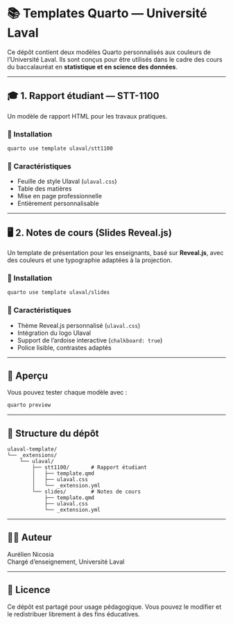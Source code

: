 # 📚 Templates Quarto — Université Laval 

Ce dépôt contient deux modèles Quarto personnalisés aux couleurs de l’Université Laval. Ils sont conçus pour être utilisés dans le cadre des cours du baccalauréat en **statistique et en science des données**.

---

## 🎓 1. Rapport étudiant — STT-1100

Un modèle de rapport HTML pour les travaux pratiques.

### 🔧 Installation

```bash
quarto use template ulaval/stt1100
```

### 🎨 Caractéristiques

- Feuille de style Ulaval (`ulaval.css`)
- Table des matières
- Mise en page professionnelle
- Entièrement personnalisable

---

## 🖥️ 2. Notes de cours (Slides Reveal.js)

Un template de présentation pour les enseignants, basé sur **Reveal.js**, avec des couleurs et une typographie adaptées à la projection.

### 🔧 Installation

```bash
quarto use template ulaval/slides
```

### 🎨 Caractéristiques

- Thème Reveal.js personnalisé (`ulaval.css`)
- Intégration du logo Ulaval
- Support de l’ardoise interactive (`chalkboard: true`)
- Police lisible, contrastes adaptés

---

## 🧪 Aperçu

Vous pouvez tester chaque modèle avec :

```bash
quarto preview
```

---

## 📁 Structure du dépôt

```
ulaval-template/
└── _extensions/
    └── ulaval/
        ├── stt1100/       # Rapport étudiant
        │   ├── template.qmd
        │   ├── ulaval.css
        │   └── _extension.yml
        └── slides/        # Notes de cours
            ├── template.qmd
            ├── ulaval.css
            └── _extension.yml
```

---



## 🧑‍🏫 Auteur

Aurélien Nicosia  
Chargé d’enseignement, Université Laval  

---

## 📜 Licence

Ce dépôt est partagé pour usage pédagogique. Vous pouvez le modifier et le redistribuer librement à des fins éducatives.
